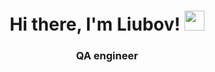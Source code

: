 <h1 align="center">Hi there, I'm Liubov!
<img src="https://github.com/blackcater/blackcater/raw/main/images/Hi.gif" height="32"/></h1>
<h3 align="center">QA engineer</h3>

<!--
**strLubov/strLubov** is a ✨ _special_ ✨ repository because its `README.md` (this file) appears on your GitHub profile.

<h1 About me:/></h1>

7+ years of experience in QA (Web, API)
Attention to details, analytical mind and problem-solving attitude




Skills: Python, Kafka, APU

- 🔭 I’m currently working on Sberbank (The largest bank in Russia) 





